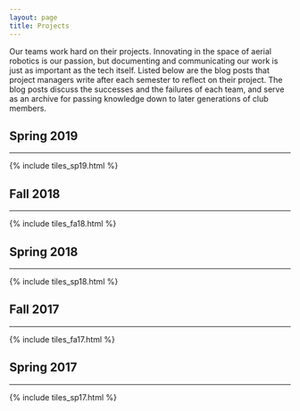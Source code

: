 ```yaml
---
layout: page
title: Projects
---
```


Our teams work hard on their projects. Innovating in the space of aerial robotics is our passion, but documenting and communicating our work is just as important as the tech itself. Listed below are the blog posts that project managers write after each semester to reflect on their project. The blog posts discuss the successes and the failures of each team, and serve as an archive for passing knowledge down to later generations of club members.

## Spring 2019
<hr>
{% include tiles_sp19.html %}
<br/>


## Fall 2018
<hr>
{% include tiles_fa18.html %}
<br/>

## Spring 2018
<hr>
{% include tiles_sp18.html %}	
<br/>

## Fall 2017
<hr>
{% include tiles_fa17.html %}	
<br/>

## Spring 2017
<hr>
{% include tiles_sp17.html %}	
<br/>
